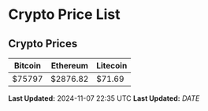 # Crypto Price List

## Crypto Prices
| Bitcoin | Ethereum | Litecoin |
| ------- | -------- | -------- |
| $75797 | $2876.82 | $71.69 |
**Last Updated:** 2024-11-07 22:35 UTC
**Last Updated:** $DATE$
